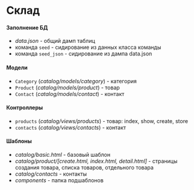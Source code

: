 # Склад

#### Заполнение БД
  * *data.json* - общий дамп таблиц
  * команда ``seed`` - сидирование из данных класса команды
  * команда ``seed_json`` - сидирование из дампа data.json

#### Модели
+ ``Category`` (*catalog/models/category*) - категория
+ ``Product`` (*catalog/models/product*) - товар
+ ``Contact`` (*catalog/models/contact*) - контакт

#### Контроллеры
+ ``products`` (*catalog/views/products*) - товар: index, show, create, store
+ ``contacts`` (*catalog/views/contacts*) - контакт

#### Шаблоны
+ *catalog/basic.html* - базовый шаблон
+ *catalog/product/[create.html, index.html, detail.html]* - страницы создания товара, списка товаров, отдельного товара
+ *catalog/contacts* - контакты
+ *components* - папка подшаблонов